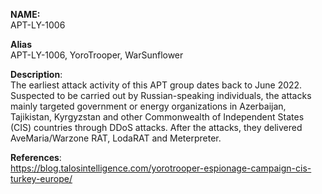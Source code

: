 **NAME:**  
APT-LY-1006


**Alias**  
APT-LY-1006, YoroTrooper, WarSunflower


**Description**:   
The earliest attack activity of this APT group dates back to June 2022. Suspected to be carried out by Russian-speaking individuals, the attacks mainly targeted government or energy organizations in Azerbaijan, Tajikistan, Kyrgyzstan and other Commonwealth of Independent States (CIS) countries through DDoS attacks. After the attacks, they delivered AveMaria/Warzone RAT, LodaRAT and Meterpreter.


**References**:  
https://blog.talosintelligence.com/yorotrooper-espionage-campaign-cis-turkey-europe/